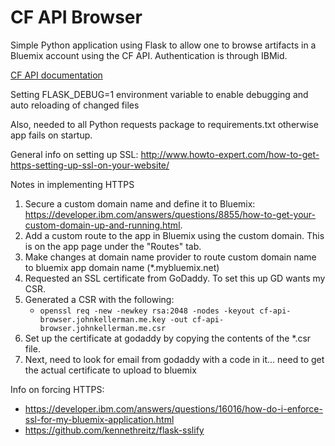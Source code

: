 # CF API Browser

Simple Python application using Flask to allow one to browse artifacts in a Bluemix account using the CF API. Authentication is through IBMid.


[CF API documentation](https://apidocs.cloudfoundry.org/)

Setting FLASK_DEBUG=1 environment variable to enable debugging and auto reloading of changed files

Also, needed to all Python requests package to requirements.txt otherwise app fails on startup.

General info on setting up SSL:
http://www.howto-expert.com/how-to-get-https-setting-up-ssl-on-your-website/

Notes in implementing HTTPS
1. Secure a custom domain name and define it to Bluemix: https://developer.ibm.com/answers/questions/8855/how-to-get-your-custom-domain-up-and-running.html.
1. Add a custom route to the app in Bluemix using the custom domain. This is on the app page under the "Routes" tab.
1. Make changes at domain name provider to route custom domain name to bluemix app domain name (*.mybluemix.net)
1. Requested an SSL certificate from GoDaddy. To set this up GD wants my CSR.
1. Generated a CSR with the following: 
    - `openssl req -new -newkey rsa:2048 -nodes -keyout cf-api-browser.johnkellerman.me.key -out cf-api-browser.johnkellerman.me.csr`
1. Set up the certificate at godaddy by copying the contents of the *.csr file.
1. Next, need to look for email from godaddy with a code in it... need to get the actual certificate to upload to bluemix

Info on forcing HTTPS:
  - https://developer.ibm.com/answers/questions/16016/how-do-i-enforce-ssl-for-my-bluemix-application.html
  - https://github.com/kennethreitz/flask-sslify